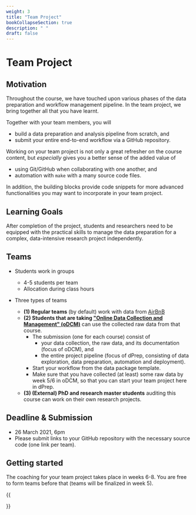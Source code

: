 ```yaml
---
weight: 3
title: "Team Project"
bookCollapseSection: true
description: " "
draft: false
---
```


# Team Project

## Motivation

Throughout the course, we have touched upon various phases of the data preparation and workflow management pipeline. In the team project, we bring together all that you have learnt.

Together with your team members, you will
- build a data preparation and analysis pipeline from scratch, and
- submit your entire end-to-end workflow via a GitHub repository.

Working on your team project is not only a great refresher on the course content, but *especially* gives you a better sense of the added value of
- using Git/GitHub when collaborating with one another, and
- automation with `make` with a many source code files.

In addition, the building blocks provide code snippets for more advanced functionalities you may want to incorporate in your team project.

## Learning Goals

After completion of the project, students and researchers need to be equipped with the practical skills to manage the data preparation for a complex, data-intensive research project independently.

## Teams

- Students work in groups
  - 4-5 students per team
  - Allocation during class hours

- Three types of teams
  - __(1) Regular teams__ (by default) work with data from [AirBnB](airbnb.md)
  - __(2) Students that are taking ["Online Data Collection and Management" (oDCM)](https://odcm.hannesdatta.com)__ can use the collected raw data from that course.
      - The submission (one for each course) consist of
          - your data collection, the raw data, and its documentation (focus of oDCM), and
          - the entire project pipeline (focus of dPrep, consisting of data exploration, data preparation, automation and deployment).
      - Start your workflow from the data package template.
      - Make sure that you have collected (at least) some raw data by week 5/6 in oDCM, so that you can start your team project here in dPrep.
  - __(3) (External) PhD and research master students__ auditing this course can work on their own research projects.


## Deadline & Submission
- 26 March 2021, 6pm
- Please submit links to your GitHub repository with the necessary source code (one link per team).

## Getting started

The coaching for your team project takes place in weeks 6-8. You are free to form teams before that (teams will be finalized in week 5).

{{<section>}}


<!--
You can sign up for optional team meetings with the course instructor in weeks 6-8 to gather feedback on your project. Details on how to register for a time slot will be provided to you at a later stage.
-->
